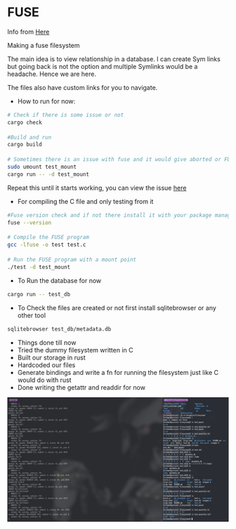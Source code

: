 # FUSE

Info from [Here](https://github.com/libfuse/libfuse)

Making a fuse filesystem

The main idea is to view relationship in a database. I can create Sym links but
going back is not the option and multiple Symlinks would be a headache. Hence we are here.

The files also have custom links for you to navigate.

- How to run for now:

```bash
# Check if there is some issue or not
cargo check

#Build and run
cargo build

# Sometimes there is an issue with fuse and it would give aborted or FUSE error: Transport endpoint is not connected, for this, run
sudo umount test_mount
cargo run -- -d test_mount
```

Repeat this until it starts working, you can view the issue [here](https://stackoverflow.com/questions/16002539/fuse-error-transport-endpoint-is-not-connected)

- For compiling the C file and only testing from it

```bash
#Fuse version check and if not there install it with your package manager
fuse --version

# Compile the FUSE program
gcc -lfuse -o test test.c

# Run the FUSE program with a mount point
./test -d test_mount
```

- To Run the database for now

```bash
cargo run -- test_db
```

- To Check the files are created or not first install sqlitebrowser or any other tool

```bash
sqlitebrowser test_db/metadata.db
```

- Things done till now
- Tried the dummy filesystem written in C
- Built our storage in rust
- Hardcoded our files
- Generate bindings and write a fn for running the filesystem just like C would do with rust
- Done writing the getattr and readdir for now

![Right Now](./pics/2024-07-09-08:54:13-screenshot.png)
